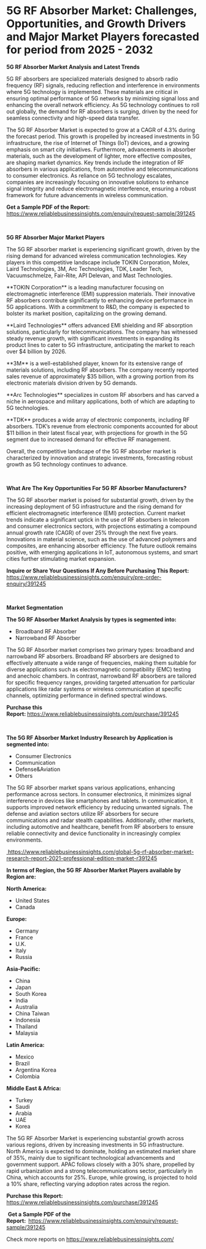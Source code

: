 <p><h1>5G RF Absorber Market: Challenges, Opportunities, and Growth Drivers and Major Market Players forecasted for period from 2025 - 2032</h1></p><p><strong>5G RF Absorber Market Analysis and Latest Trends</strong></p>
<p><p>5G RF absorbers are specialized materials designed to absorb radio frequency (RF) signals, reducing reflection and interference in environments where 5G technology is implemented. These materials are critical in ensuring optimal performance of 5G networks by minimizing signal loss and enhancing the overall network efficiency. As 5G technology continues to roll out globally, the demand for RF absorbers is surging, driven by the need for seamless connectivity and high-speed data transfer.</p><p>The 5G RF Absorber Market is expected to grow at a CAGR of 4.3% during the forecast period. This growth is propelled by increased investments in 5G infrastructure, the rise of Internet of Things (IoT) devices, and a growing emphasis on smart city initiatives. Furthermore, advancements in absorber materials, such as the development of lighter, more effective composites, are shaping market dynamics. Key trends include the integration of RF absorbers in various applications, from automotive and telecommunications to consumer electronics. As reliance on 5G technology escalates, companies are increasingly focusing on innovative solutions to enhance signal integrity and reduce electromagnetic interference, ensuring a robust framework for future advancements in wireless communication.</p></p>
<p><strong>Get a Sample PDF of the Report:&nbsp;</strong> <a href="https://www.reliablebusinessinsights.com/enquiry/request-sample/391245?utm_campaign=1119&utm_medium=2&utm_source=Github&utm_content=ia&utm_term=16012025&utm_id=5g-rf-absorber">https://www.reliablebusinessinsights.com/enquiry/request-sample/391245</a></p>
<p>&nbsp;</p>
<p><strong>5G RF Absorber Major Market Players</strong></p>
<p><p>The 5G RF absorber market is experiencing significant growth, driven by the rising demand for advanced wireless communication technologies. Key players in this competitive landscape include TOKIN Corporation, Molex, Laird Technologies, 3M, Arc Technologies, TDK, Leader Tech, Vacuumschmelze, Fair-Rite, API Delevan, and Mast Technologies.</p><p>**TOKIN Corporation** is a leading manufacturer focusing on electromagnetic interference (EMI) suppression materials. Their innovative RF absorbers contribute significantly to enhancing device performance in 5G applications. With a commitment to R&D, the company is expected to bolster its market position, capitalizing on the growing demand.</p><p>**Laird Technologies** offers advanced EMI shielding and RF absorption solutions, particularly for telecommunications. The company has witnessed steady revenue growth, with significant investments in expanding its product lines to cater to 5G infrastructure, anticipating the market to reach over $4 billion by 2026.</p><p>**3M** is a well-established player, known for its extensive range of materials solutions, including RF absorbers. The company recently reported sales revenue of approximately $35 billion, with a growing portion from its electronic materials division driven by 5G demands.</p><p>**Arc Technologies** specializes in custom RF absorbers and has carved a niche in aerospace and military applications, both of which are adapting to 5G technologies. </p><p>**TDK** produces a wide array of electronic components, including RF absorbers. TDK’s revenue from electronic components accounted for about $11 billion in their latest fiscal year, with projections for growth in the 5G segment due to increased demand for effective RF management.</p><p>Overall, the competitive landscape of the 5G RF absorber market is characterized by innovation and strategic investments, forecasting robust growth as 5G technology continues to advance.</p></p>
<p>&nbsp;</p>
<p><strong>What Are The Key Opportunities For 5G RF Absorber Manufacturers?</strong></p>
<p><p>The 5G RF absorber market is poised for substantial growth, driven by the increasing deployment of 5G infrastructure and the rising demand for efficient electromagnetic interference (EMI) protection. Current market trends indicate a significant uptick in the use of RF absorbers in telecom and consumer electronics sectors, with projections estimating a compound annual growth rate (CAGR) of over 25% through the next five years. Innovations in material science, such as the use of advanced polymers and composites, are enhancing absorber efficiency. The future outlook remains positive, with emerging applications in IoT, autonomous systems, and smart cities further stimulating market expansion.</p></p>
<p><strong>Inquire or Share Your Questions If Any Before Purchasing This Report:</strong> <a href="https://www.reliablebusinessinsights.com/enquiry/pre-order-enquiry/391245?utm_campaign=1119&utm_medium=2&utm_source=Github&utm_content=ia&utm_term=16012025&utm_id=5g-rf-absorber">https://www.reliablebusinessinsights.com/enquiry/pre-order-enquiry/391245</a></p>
<p>&nbsp;</p>
<p><strong>Market Segmentation</strong></p>
<p><strong>The 5G RF Absorber Market Analysis by types is segmented into:</strong></p>
<p><ul><li>Broadband RF Absorber</li><li>Narrowband RF Absorber</li></ul></p>
<p><p>The 5G RF Absorber market comprises two primary types: broadband and narrowband RF absorbers. Broadband RF absorbers are designed to effectively attenuate a wide range of frequencies, making them suitable for diverse applications such as electromagnetic compatibility (EMC) testing and anechoic chambers. In contrast, narrowband RF absorbers are tailored for specific frequency ranges, providing targeted attenuation for particular applications like radar systems or wireless communication at specific channels, optimizing performance in defined spectral windows.</p></p>
<p><strong>Purchase this Report:&nbsp;</strong><a href="https://www.reliablebusinessinsights.com/purchase/391245?utm_campaign=1119&utm_medium=2&utm_source=Github&utm_content=ia&utm_term=16012025&utm_id=5g-rf-absorber">https://www.reliablebusinessinsights.com/purchase/391245</a></p>
<p>&nbsp;</p>
<p><strong>The 5G RF Absorber Market Industry Research by Application is segmented into:</strong></p>
<p><ul><li>Consumer Electronics</li><li>Communication</li><li>Defense&Aviation</li><li>Others</li></ul></p>
<p><p>The 5G RF absorber market spans various applications, enhancing performance across sectors. In consumer electronics, it minimizes signal interference in devices like smartphones and tablets. In communication, it supports improved network efficiency by reducing unwanted signals. The defense and aviation sectors utilize RF absorbers for secure communications and radar stealth capabilities. Additionally, other markets, including automotive and healthcare, benefit from RF absorbers to ensure reliable connectivity and device functionality in increasingly complex environments.</p></p>
<p><a href="https://www.reliablebusinessinsights.com/global-5g-rf-absorber-market-research-report-2021-professional-edition-market-r391245?utm_campaign=1119&utm_medium=2&utm_source=Github&utm_content=ia&utm_term=16012025&utm_id=5g-rf-absorber">&nbsp;https://www.reliablebusinessinsights.com/global-5g-rf-absorber-market-research-report-2021-professional-edition-market-r391245</a></p>
<p><strong>In terms of Region, the 5G RF Absorber Market Players available by Region are:</strong></p>
<p>
    <p> <strong> North America: </strong>
        <ul>
            <li>United States</li>
            <li>Canada</li>
        </ul>
        </p> 
    <p> <strong> Europe: </strong>
        <ul>
            <li>Germany</li>
            <li>France</li>
            <li>U.K.</li>
            <li>Italy</li>
            <li>Russia</li>
        </ul>
        </p> 
    <p> <strong> Asia-Pacific: </strong>
        <ul>
            <li>China</li>
            <li>Japan</li>
            <li>South Korea</li>
            <li>India</li>
            <li>Australia</li>
            <li>China Taiwan</li>
            <li>Indonesia</li>
            <li>Thailand</li>
            <li>Malaysia</li>
        </ul>
        </p> 
    <p> <strong> Latin America: </strong>
        <ul>
            <li>Mexico</li>
            <li>Brazil</li>
            <li>Argentina Korea</li>
            <li>Colombia</li>
        </ul>
        </p> 
    <p> <strong> Middle East & Africa: </strong>
        <ul>
            <li>Turkey</li>
            <li>Saudi</li>
            <li>Arabia</li>
            <li>UAE</li>
            <li>Korea</li>
        </ul>
    </p>
    </p>
<p><p>The 5G RF Absorber Market is experiencing substantial growth across various regions, driven by increasing investments in 5G infrastructure. North America is expected to dominate, holding an estimated market share of 35%, mainly due to significant technological advancements and government support. APAC follows closely with a 30% share, propelled by rapid urbanization and a strong telecommunications sector, particularly in China, which accounts for 25%. Europe, while growing, is projected to hold a 10% share, reflecting varying adoption rates across the region.</p></p>
<p><strong>Purchase this Report: </strong><a href="https://www.reliablebusinessinsights.com/purchase/391245?utm_campaign=1119&utm_medium=2&utm_source=Github&utm_content=ia&utm_term=16012025&utm_id=5g-rf-absorber">https://www.reliablebusinessinsights.com/purchase/391245</a></p>
<p>&nbsp;<strong>Get a Sample PDF of the Report:&nbsp;&nbsp;</strong><a href="https://www.reliablebusinessinsights.com/enquiry/request-sample/391245?utm_campaign=1119&utm_medium=2&utm_source=Github&utm_content=ia&utm_term=16012025&utm_id=5g-rf-absorber">https://www.reliablebusinessinsights.com/enquiry/request-sample/391245</a></p>
<p><strong></strong></p>
<p>Check more reports on <a href="https://www.reliablebusinessinsights.com/?utm_campaign=1119&utm_medium=2&utm_source=Github&utm_content=ia&utm_term=16012025&utm_id=5g-rf-absorber">https://www.reliablebusinessinsights.com/</a></p>